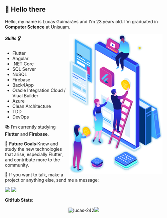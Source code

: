 ## 👋 Hello there

<p align="left"> 
  Hello, my name is Lucas Guimarães and I'm 23 years old.
  I'm graduated in <strong>Computer Science</strong> at Unisuam.
</p>

<img src="images/image.png" min-width="300px" max-width="300px" width="300px" align="right">

<p align="left"> 
<h5>Skills 🎖</h5>

<ul>
<li>Flutter</li>
<li>Angular</li>
<li>.NET Core</li>
<li>SQL Server</li>
<li>NoSQL</li>
<li>Firebase</li>
<li>Back4App</li>
<li>Oracle Integration Cloud / Viual Builder</li>
<li>Azure</li>
<li>Clean Architecture</li>
<li>TDD</li>
<li>DevOps</li>
</ul>
</p>

<p align="left">
  📚 I’m currently studying <strong>Flutter</strong> and <strong>Firebase</strong>.
</p>

<p align="left"> 
  🚩 <strong>Future Goals</strong>:Know and study the new technologies that arise, especially Flutter, and contribute more to the community.
</p>

<p align="left">
  💌 If you want to talk, make a project or anything else, send me a message:
</p>

<p align="left">
  <a href="mailto:guimaraeslucas242@gmail.com" alt="Gmail">
  <img src="https://img.shields.io/badge/-Gmail-FF0000?style=for-the-badge&labelColor=FF0000&logo=gmail&logoColor=white&link=guimaraeslucas242@gmail.com" /></a>

  <a href="https://www.linkedin.com/in/lucas-matheus-da-rocha-guimar%C3%A3es-202250140/" alt="Linkedin">
  <img src="https://img.shields.io/badge/-Linkedin-0e76a8?style=for-the-badge&logo=Linkedin&logoColor=white&link=https://www.linkedin.com/in/lucas-matheus-da-rocha-guimar%C3%A3es-202250140/" /></a>
</p>  

**GitHub Stats:**

<p align="center">
<img align="" height='150px' src="https://github-readme-stats.vercel.app/api?username=lucas-242&hide_title=true&show_icons=true&theme=gotham" alt="lucas-242" /><img align="" height='150px' src="https://github-readme-stats.vercel.app/api/top-langs/?username=lucas-242&hide_title=false&layout=compact&theme=gotham&count_private=true" />
</p>
